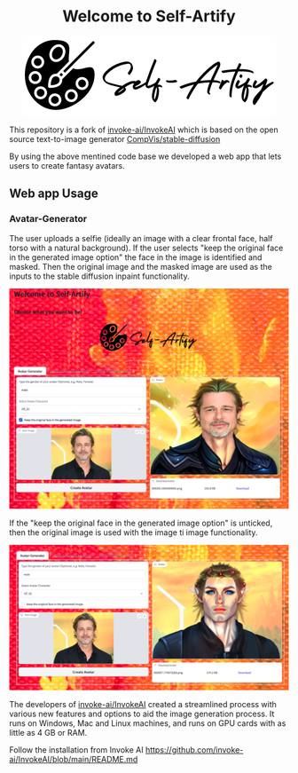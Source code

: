 <h1 align='center'><b>Welcome to Self-Artify</b></h1>

<p align='center'>
<img src="docs/assets/self-artify_logo_small.png"/>
</p>



This repository is a fork of
[invoke-ai/InvokeAI](https://github.com/invoke-ai/InvokeAI) which is based on the open source text-to-image generator [CompVis/stable-diffusion](https://github.com/CompVis/stable-diffusion)


By using the above mentined code base we developed a web app that lets users to create fantasy avatars.

## Web app Usage
### Avatar-Generator
The user uploads a selfie (ideally an image with a clear frontal face, half torso with a natural background). 
If the user selects "keep the original face in the generated image option" the face in the image is identified and masked. Then the original image and the masked image are used as the inputs to the stable diffusion inpaint functionality. 


<p align='center'>
<img src="docs/assets/self-artify_usage_keepface.png"/>
</p>

If the "keep the original face in the generated image option" is unticked, then the original image is used with the image ti image functionality.

<p align='center'>
<img src="docs/assets/self-artify_usage_fillface.png"/>
</p>


The developers of [invoke-ai/InvokeAI](https://github.com/invoke-ai/InvokeAI) created a streamlined process with various new features and options to aid the image
generation process. It runs on Windows, Mac and Linux machines,
and runs on GPU cards with as little as 4 GB or RAM.


Follow the installation from Invoke AI https://github.com/invoke-ai/InvokeAI/blob/main/README.md


